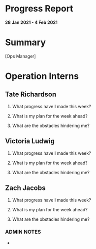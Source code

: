 # Progress Report

**28 Jan 2021 - 4 Feb 2021**

# Summary

[Ops Manager] 

# Operation Interns

## Tate Richardson

1. What progress have I made this week?

    
1. What is my plan for the week ahead?

    

1. What are the obstacles hindering me?

   

## Victoria Ludwig

1. What progress have I made this week?


1. What is my plan for the week ahead?


1. What are the obstacles hindering me?



## Zach Jacobs

1. What progress have I made this week?

1. What is my plan for the week ahead?

1. What are the obstacles hindering me?

### ADMIN NOTES

- 

